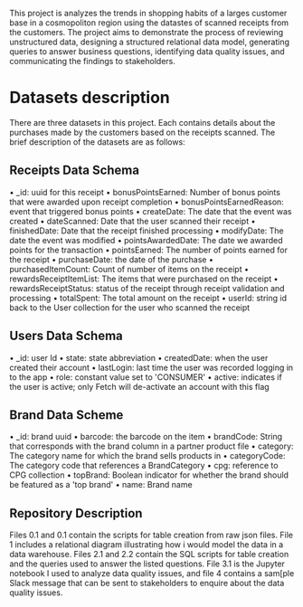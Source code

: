 This project is analyzes the trends in shopping habits of a larges customer base in a cosmopoliton region using the datastes of scanned receipts from the customers. The project aims to demonstrate the process of reviewing unstructured data, designing a structured relational data model, generating queries to answer business questions, identifying data quality issues, and communicating the findings to stakeholders.

#  Datasets description
There are three datasets in this project. Each contains details about the purchases made by the customers based on the receipts scanned. The brief description of the datasets are as follows: 

## Receipts Data Schema

• _id: uuid for this receipt
•  bonusPointsEarned: Number of bonus points that were awarded upon receipt completion
•  bonusPointsEarnedReason: event that triggered bonus points
•  createDate: The date that the event was created
•  dateScanned: Date that the user scanned their receipt
•  finishedDate: Date that the receipt finished processing
•  modifyDate: The date the event was modified
•  pointsAwardedDate: The date we awarded points for the transaction
•  pointsEarned: The number of points earned for the receipt
•  purchaseDate: the date of the purchase
•  purchasedItemCount: Count of number of items on the receipt
•  rewardsReceiptItemList: The items that were purchased on the receipt
•  rewardsReceiptStatus: status of the receipt through receipt validation and processing
•  totalSpent: The total amount on the receipt
•  userId: string id back to the User collection for the user who scanned the receipt
## Users Data Schema

• _id: user Id
•  state: state abbreviation
•  createdDate: when the user created their account
•  lastLogin: last time the user was recorded logging in to the app
•  role: constant value set to 'CONSUMER'
•  active: indicates if the user is active; only Fetch will de-activate an account with this flag

##  Brand Data Scheme
  
•  _id: brand uuid
•  barcode: the barcode on the item
•  brandCode: String that corresponds with the brand column in a partner product file
•  category: The category name for which the brand sells products in
•  categoryCode: The category code that references a BrandCategory
•  cpg: reference to CPG collection
•  topBrand: Boolean indicator for whether the brand should be featured as a 'top brand'
•  name: Brand name

## Repository Description
Files 0.1 and 0.1 contain the scripts for table creation from raw json files. File 1 includes a relational diagram illustrating how i would model the data in a data warehouse. Files 2.1 and 2.2 contain the SQL scripts for table creation and the queries used to answer the listed questions. File 3.1 is the Jupyter notebook I used to analyze data quality issues, and file 4 contains a sam[ple Slack message that can be sent to stakeholders to enquire about the data quality issues.
